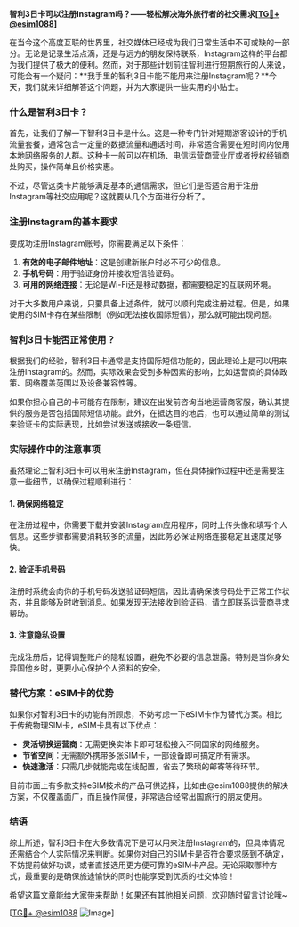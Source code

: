 **智利3日卡可以注册Instagram吗？——轻松解决海外旅行者的社交需求[[TG💪+ @esim1088](https://t.me/s/esim1088)]**

在当今这个高度互联的世界里，社交媒体已经成为我们日常生活中不可或缺的一部分。无论是记录生活点滴，还是与远方的朋友保持联系，Instagram这样的平台都为我们提供了极大的便利。然而，对于那些计划前往智利进行短期旅行的人来说，可能会有一个疑问：**我手里的智利3日卡能不能用来注册Instagram呢？**今天，我们就来详细解答这个问题，并为大家提供一些实用的小贴士。

### 什么是智利3日卡？

首先，让我们了解一下智利3日卡是什么。这是一种专门针对短期游客设计的手机流量套餐，通常包含一定量的数据流量和通话时间，非常适合需要在短时间内使用本地网络服务的人群。这种卡一般可以在机场、电信运营商营业厅或者授权经销商处购买，操作简单且价格实惠。

不过，尽管这类卡片能够满足基本的通信需求，但它们是否适合用于注册Instagram等社交应用呢？这就要从几个方面进行分析了。

### 注册Instagram的基本要求

要成功注册Instagram账号，你需要满足以下条件：

1. **有效的电子邮件地址**：这是创建新账户时必不可少的信息。
2. **手机号码**：用于验证身份并接收短信验证码。
3. **可用的网络连接**：无论是Wi-Fi还是移动数据，都需要稳定的互联网环境。

对于大多数用户来说，只要具备上述条件，就可以顺利完成注册过程。但是，如果使用的SIM卡存在某些限制（例如无法接收国际短信），那么就可能出现问题。

### 智利3日卡能否正常使用？

根据我们的经验，智利3日卡通常是支持国际短信功能的，因此理论上是可以用来注册Instagram的。然而，实际效果会受到多种因素的影响，比如运营商的具体政策、网络覆盖范围以及设备兼容性等。

如果你担心自己的卡可能存在限制，建议在出发前咨询当地运营商客服，确认其提供的服务是否包括国际短信功能。此外，在抵达目的地后，也可以通过简单的测试来验证卡的实际表现，比如尝试发送或接收一条短信。

### 实际操作中的注意事项

虽然理论上智利3日卡可以用来注册Instagram，但在具体操作过程中还是需要注意一些细节，以确保过程顺利进行：

#### 1. 确保网络稳定
在注册过程中，你需要下载并安装Instagram应用程序，同时上传头像和填写个人信息。这些步骤都需要消耗较多的流量，因此务必保证网络连接稳定且速度足够快。

#### 2. 验证手机号码
注册时系统会向你的手机号码发送验证码短信，因此请确保该号码处于正常工作状态，并且能够及时收到消息。如果发现无法接收到验证码，请立即联系运营商寻求帮助。

#### 3. 注意隐私设置
完成注册后，记得调整账户的隐私设置，避免不必要的信息泄露。特别是当你身处异国他乡时，更要小心保护个人资料的安全。

### 替代方案：eSIM卡的优势

如果你对智利3日卡的功能有所顾虑，不妨考虑一下eSIM卡作为替代方案。相比于传统物理SIM卡，eSIM卡具有以下优点：

- **灵活切换运营商**：无需更换实体卡即可轻松接入不同国家的网络服务。
- **节省空间**：无需额外携带多张SIM卡，一部设备即可搞定所有需求。
- **快速激活**：只需几步就能完成在线配置，省去了繁琐的邮寄等待环节。

目前市面上有多款支持eSIM技术的产品可供选择，比如由@esim1088提供的解决方案，不仅覆盖面广，而且操作简便，非常适合经常出国旅行的朋友使用。

### 结语

综上所述，智利3日卡在大多数情况下是可以用来注册Instagram的，但具体情况还需结合个人实际情况来判断。如果你对自己的SIM卡是否符合要求感到不确定，不妨提前做好功课，或者直接选用更方便可靠的eSIM卡产品。无论采取哪种方式，最重要的是确保旅途愉快的同时也能享受到优质的社交体验！

希望这篇文章能给大家带来帮助！如果还有其他相关问题，欢迎随时留言讨论哦~ 

[[TG💪+ @esim1088](https://t.me/s/esim1088) ![Image](https://i.postimg.cc/4NQfJmqS/Snipaste-2025-05-13-00-14-12.png)]